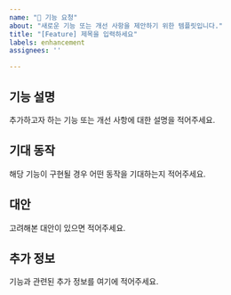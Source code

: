 ```yaml
---
name: "🚀 기능 요청"
about: "새로운 기능 또는 개선 사항을 제안하기 위한 템플릿입니다."
title: "[Feature] 제목을 입력하세요"
labels: enhancement
assignees: ''

---
```


## 기능 설명
추가하고자 하는 기능 또는 개선 사항에 대한 설명을 적어주세요.

## 기대 동작
해당 기능이 구현될 경우 어떤 동작을 기대하는지 적어주세요.

## 대안
고려해본 대안이 있으면 적어주세요.

## 추가 정보
기능과 관련된 추가 정보를 여기에 적어주세요.